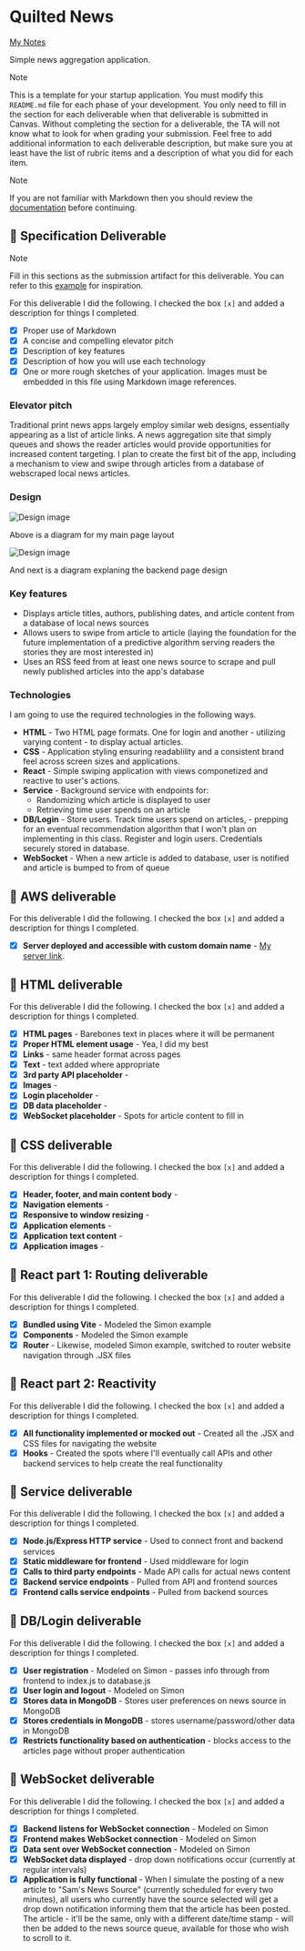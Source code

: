 # Quilted News

[My Notes](notes.md)

Simple news aggregation application. 

> [!NOTE]
>  This is a template for your startup application. You must modify this `README.md` file for each phase of your development. You only need to fill in the section for each deliverable when that deliverable is submitted in Canvas. Without completing the section for a deliverable, the TA will not know what to look for when grading your submission. Feel free to add additional information to each deliverable description, but make sure you at least have the list of rubric items and a description of what you did for each item.

> [!NOTE]
>  If you are not familiar with Markdown then you should review the [documentation](https://docs.github.com/en/get-started/writing-on-github/getting-started-with-writing-and-formatting-on-github/basic-writing-and-formatting-syntax) before continuing.

## 🚀 Specification Deliverable

> [!NOTE]
>  Fill in this sections as the submission artifact for this deliverable. You can refer to this [example](https://github.com/webprogramming260/startup-example/blob/main/README.md) for inspiration.

For this deliverable I did the following. I checked the box `[x]` and added a description for things I completed.

- [x] Proper use of Markdown
- [x] A concise and compelling elevator pitch
- [x] Description of key features
- [x] Description of how you will use each technology
- [x] One or more rough sketches of your application. Images must be embedded in this file using Markdown image references.

### Elevator pitch

Traditional print news apps largely employ similar web designs, essentially appearing as a list of article links. A news aggregation site that simply queues and shows the reader articles would provide opportunities for increased content targeting. I plan to create the first bit of the app, including a mechanism to view and swipe through articles from a database of webscraped local news articles.

### Design

![Design image](WebpageLayout.png)

Above is a diagram for my main page layout

![Design image](BackendLayout.png)

And next is a diagram explaning the backend page design

### Key features

- Displays article titles, authors, publishing dates, and article content from a database of local news sources
- Allows users to swipe from article to article (laying the foundation for the future implementation of a predictive algorithm serving readers the stories they are most interested in)
- Uses an RSS feed from at least one news source to scrape and pull newly published articles into the app's database

### Technologies

I am going to use the required technologies in the following ways.

- **HTML** - Two HTML page formats. One for login and another - utilizing varying content - to display actual articles.
- **CSS** - Application styling ensuring readablility and a consistent brand feel across screen sizes and applications.
- **React** - Simple swiping application with views componetized and reactive to user's actions.
- **Service** - Background service with endpoints for:
    - Randomizing which article is displayed to user
    - Retrieving time user spends on an article
- **DB/Login** - Store users. Track time users spend on articles, - prepping for an eventual recommendation algorithm that I won't plan on implementing in this class. Register and login users. Credentials securely stored in database.
- **WebSocket** - When a new article is added to database, user is notified and article is bumped to from of queue

## 🚀 AWS deliverable

For this deliverable I did the following. I checked the box `[x]` and added a description for things I completed.

- [x] **Server deployed and accessible with custom domain name** - [My server link](https://quiltednews.com).

## 🚀 HTML deliverable

For this deliverable I did the following. I checked the box `[x]` and added a description for things I completed.

- [x] **HTML pages** - Barebones text in places where it will be permanent
- [x] **Proper HTML element usage** - Yea, I did my best
- [x] **Links** - same header format across pages
- [x] **Text** - text added where appropriate
- [x] **3rd party API placeholder** - 
- [x] **Images** - 
- [x] **Login placeholder** - 
- [x] **DB data placeholder** - 
- [x] **WebSocket placeholder** - Spots for article content to fill in

## 🚀 CSS deliverable

For this deliverable I did the following. I checked the box `[x]` and added a description for things I completed.

- [x] **Header, footer, and main content body** - 
- [x] **Navigation elements** - 
- [x] **Responsive to window resizing** - 
- [x] **Application elements** - 
- [x] **Application text content** - 
- [x] **Application images** - 

## 🚀 React part 1: Routing deliverable

For this deliverable I did the following. I checked the box `[x]` and added a description for things I completed.

- [x] **Bundled using Vite** - Modeled the Simon example
- [x] **Components** - Modeled the Simon example
- [x] **Router** - Likewise, modeled Simon example, switched to router website navigation through .JSX files

## 🚀 React part 2: Reactivity

For this deliverable I did the following. I checked the box `[x]` and added a description for things I completed.

- [x] **All functionality implemented or mocked out** - Created all the .JSX and CSS files for navigating the website
- [x] **Hooks** - Created the spots where I'll eventually call APIs and other backend services to help create the real functionality

## 🚀 Service deliverable

For this deliverable I did the following. I checked the box `[x]` and added a description for things I completed.

- [x] **Node.js/Express HTTP service** - Used to connect front and backend services
- [x] **Static middleware for frontend** - Used middleware for login
- [x] **Calls to third party endpoints** - Made API calls for actual news content
- [x] **Backend service endpoints** - Pulled from API and frontend sources
- [x] **Frontend calls service endpoints** - Pulled from backend sources

## 🚀 DB/Login deliverable

For this deliverable I did the following. I checked the box `[x]` and added a description for things I completed.

- [x] **User registration** - Modeled on Simon - passes info through from frontend to index.js to database.js
- [x] **User login and logout** - Modeled on Simon
- [x] **Stores data in MongoDB** - Stores user preferences on news source in MongoDB
- [x] **Stores credentials in MongoDB** - stores username/password/other data in MongoDB
- [x] **Restricts functionality based on authentication** - blocks access to the articles page without proper authentication

## 🚀 WebSocket deliverable

For this deliverable I did the following. I checked the box `[x]` and added a description for things I completed.

- [x] **Backend listens for WebSocket connection** - Modeled on Simon
- [x] **Frontend makes WebSocket connection** - Modeled on Simon
- [x] **Data sent over WebSocket connection** - Modeled on Simon
- [x] **WebSocket data displayed** - drop down notifications occur (currently at regular intervals)
- [x] **Application is fully functional** - When I simulate the posting of a new article to "Sam's News Source" (currently scheduled for every two minutes), all users who currently have the source selected will get a drop down notification informing them that the article has been posted. The article - it'll be the same, only with a different date/time stamp - will then be added to the news source queue, available for those who wish to scroll to it.